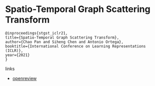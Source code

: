 # Spatio-Temporal Graph Scattering Transform

```
@inproceedings{stgst_iclr21,
title={Spatio-Temporal Graph Scattering Transform},
author={Chao Pan and Siheng Chen and Antonio Ortega},
booktitle={International Conference on Learning Representations (ICLR)},
year={2021}
}
```

links
- [openreview](https://openreview.net/forum?id=CF-ZIuSMXRz)
